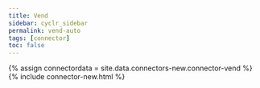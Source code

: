 ```yaml
---
title: Vend
sidebar: cyclr_sidebar
permalink: vend-auto
tags: [connector]
toc: false
---
```

{% assign connectordata = site.data.connectors-new.connector-vend %}
{% include connector-new.html %}	
